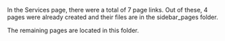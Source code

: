 In the Services page, there were a total of 7 page links.
Out of these, 4 pages were already created and their files are in the sidebar_pages folder.

The remaining pages are located in this folder.